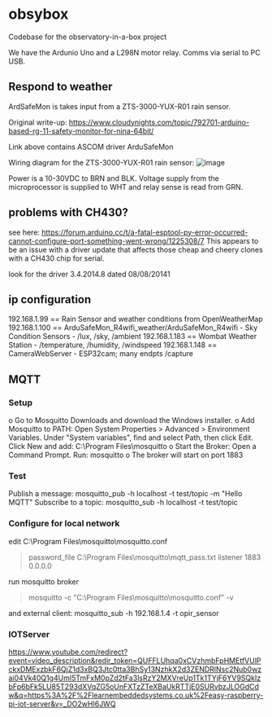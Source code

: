 # obsybox
Codebase for the observatory-in-a-box project

We have the Ardunio Uno and a L298N motor relay. Comms via serial to PC USB.

## Respond to weather
ArdSafeMon is takes input from a ZTS-3000-YUX-R01 rain sensor.

Original write-up: https://www.cloudynights.com/topic/792701-arduino-based-rg-11-safety-monitor-for-nina-64bit/

Link above contains ASCOM driver ArduSafeMon

Wiring diagram for the ZTS-3000-YUX-R01 rain sensor:
![image](https://github.com/user-attachments/assets/9bf2799b-9501-4f02-9be2-b0056b361316)

Power is a 10-30VDC to BRN and BLK. Voltage supply from the microprocessor is supplied to WHT and relay sense is read from GRN.

## problems with CH430?
see here: https://forum.arduino.cc/t/a-fatal-esptool-py-error-occurred-cannot-configure-port-something-went-wrong/1225308/7
This appears to be an issue with a driver update that affects those cheap and cheery clones with a CH430 chip for serial.

look for the driver 3.4.2014.8 dated 08/08/20141

## ip configuration
192.168.1.99  == Rain Sensor and weather conditions from OpenWeatherMap
192.168.1.100 == ArduSafeMon_R4wifi_weather/ArduSafeMon_R4wifi - Sky Condition Sensors - /lux, /sky, /ambient
192.168.1.183 == Wombat Weather Station - /temperature, /humidity, /windspeed
192.168.1.148 == CameraWebServer - ESP32cam; many endpts /capture

## MQTT
### Setup
o Go to Mosquitto Downloads and download the Windows installer.
o Add Mosquitto to PATH:
    Open System Properties > Advanced > Environment Variables.
    Under "System variables", find and select Path, then click Edit.
    Click New and add: C:\Program Files\mosquitto
o Start the Broker:
    Open a Command Prompt.
    Run: mosquitto
o The broker will start on port 1883

### Test 
Publish a message: mosquitto_pub -h localhost -t test/topic -m "Hello MQTT"
Subscribe to a topic: mosquitto_sub -h localhost -t test/topic

### Configure for local network
edit C:\Program Files\mosquitto\mosquitto.conf
> password_file C:\Program Files\mosquitto\mqtt_pass.txt
> listener 1883 0.0.0.0

run mosquitto broker
>mosquitto -c "C:\Program Files\mosquitto\mosquitto.conf" -v 

and external client:
 mosquitto_sub -h 192.168.1.4 -t opir_sensor

### IOTServer
https://www.youtube.com/redirect?event=video_description&redir_token=QUFFLUhqa0xCVzhmbFpHMEtfVUlPckxDMExzbkF6QjZ1d3xBQ3Jtc0tta3BhSy13NzhkX2d3ZENDRlNsc2Nub0wzai04Vk40Q1g4UmI5TmFxM0pZd2tFa3lsRzY2MXVreUp1Tk1TYjF6YV9SQkIzbFp6bFk5LU85T293dXVqZG5oUnFXTzZTeXBaUkRTTjE0SURvbzJLOGdCdw&q=https%3A%2F%2Flearnembeddedsystems.co.uk%2Feasy-raspberry-pi-iot-server&v=_DO2wHI6JWQ